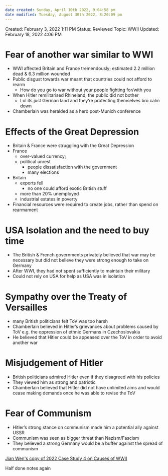 ```yaml
---
date created: Sunday, April 10th 2022, 9:04:58 pm
date modified: Tuesday, August 30th 2022, 8:20:09 pm
---
```


Created: February 3, 2022 1:11 PM
Status: Reviewed
Topic: WWII
Updated: February 18, 2022 4:06 PM

# Fear of another war similar to WWI

- WWI affected Britain and France tremendously; estimated 2.2 million dead & 6.3 million wounded
- Public disgust towards war meant that countries could not afford to rearm
    - How do you go to war without your people fighting for/with you
- When Hitler remilitarised Rhineland, the public did not bother
    - Lol its just German land and they’re protecting themselves bro calm down
- Chamberlain was heralded as a hero post-Munich conference

# Effects of the Great Depression

- Britain & France were struggling with the Great Depression
- France
    - over-valued currency;
    - political unrest
        - people dissatisfaction with the government
        - many elections
- Britain
    - exports fell
        - no one could afford exotic British stuff
    - more than 20% unemployed
    - industrial estates in poverty
- Financial resources were required to create jobs, rather than spend on rearmament

# USA Isolation and the need to buy time

- The British & French governments privately believed that war may be necessary but did not believe they were strong enough to take on Germany
- After WWI, they had not spent sufficiently to maintain their military
- Could not rely on USA for help as USA was in isolation

# Sympathy over the Treaty of Versailles

- many British politicians felt ToV was too harsh
- Chamberlain believed in Hitler’s grievances about problems caused by ToV e.g. the oppression of ethnic Germans in Czechoslovakia
- He believed that Hitler could be appeased over the ToV in order to avoid another war

# Misjudgement of Hitler

- British politicians admired Hitler even if they disagreed with his policies
- They viewed him as strong and patriotic
- Chamberlain believed that Hitler did not have unlimited aims and would cease making demands once he was able to revise the ToV

# Fear of Communism

- Hitler’s strong stance on communism made him a potential ally against USSR
- Communism was seen as bigger threat than Nazism/Fascism
- They believed a strong Germany would be a buffer against the spread of communism

[Jian Wen's copy of 2022 Case Study 4 on Causes of WWII](https://docs.google.com/document/d/1xHJ0gRuBsUrBRon8678QKcmyfTPpk3c6UvX-xaoab3g/edit?usp=drivesdk)

Half done notes again